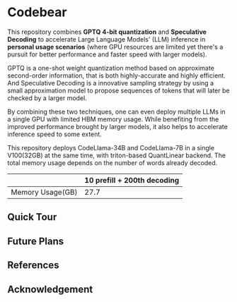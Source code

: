 # Codebear
This repository combines **GPTQ 4-bit quantization** and **Speculative Decoding** to accelerate Large Language Models' (LLM) inference in **personal usage scenarios**  (where GPU resources are limited yet there's a pursuit for better performance and faster speed with larger models).

GPTQ is a one-shot weight quantization method based on approximate second-order information, that is both highly-accurate and highly efficient. And Speculative Decoding is a innovative sampling strategy by using a small approximation model to propose sequences of tokens that will later be checked by a larger model. 

By combining these two techniques, one can even deploy multiple LLMs in a single GPU with limited HBM memory usage. While benefiting from the improved performance brought by larger models, it also helps to accelerate inference speed to some extent.

This repository deploys CodeLlama-34B and CodeLlama-7B in a single V100(32GB) at the same time, with triton-based QuantLinear backend. The total memory usage depends on the number of words already decoded. 

|        | 10 prefill + 200th decoding |
|  ----  | ----  |
| Memory Usage(GB)  | 27.7 | 



<!-- # Update  -->

## Quick Tour

## Future Plans

## References

## Acknowledgement
